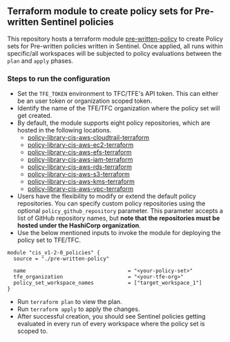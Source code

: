 ## Terraform module to create policy sets for Pre-written Sentinel policies

This repository hosts a terraform module [pre-written-policy](./pre-written-policy/) to create Policy sets for Pre-written policies written in Sentinel. Once applied, all runs within specific/all workspaces will be subjected to policy evaluations between the `plan` and `apply` phases.

### Steps to run the configuration

- Set the `TFE_TOKEN` environment to TFC/TFE's API token. This can either be an user token or organization scoped token.
- Identify the name of the TFE/TFC organization where the policy set will get created.
- By default, the module supports eight policy repositories, which are hosted in the following locations.
    - [policy-library-cis-aws-cloudtrail-terraform](https://github.com/hashicorp/policy-library-cis-aws-cloudtrail-terraform)
    - [policy-library-cis-aws-ec2-terraform](https://github.com/hashicorp/policy-library-cis-aws-ec2-terraform)
    - [policy-library-cis-aws-efs-terraform](https://github.com/hashicorp/policy-library-cis-aws-efs-terraform)
    - [policy-library-cis-aws-iam-terraform](https://github.com/hashicorp/policy-library-cis-aws-iam-terraform)
    - [policy-library-cis-aws-rds-terraform](https://github.com/hashicorp/policy-library-cis-aws-rds-terraform)
    - [policy-library-cis-aws-s3-terraform](https://github.com/hashicorp/policy-library-cis-aws-s3-terraform)
    - [policy-library-cis-aws-kms-terraform](https://github.com/hashicorp/policy-library-cis-aws-kms-terraform)
    - [policy-library-cis-aws-vpc-terraform](https://github.com/hashicorp/policy-library-cis-aws-vpc-terraform)
- Users have the flexibility to modify or extend the default policy repositories. You can specify custom policy repositories using the optional `policy_github_repository` parameter. This parameter accepts a list of GitHub repository names, but **note that the repositories must be hosted under the HashiCorp organization**.
- Use the below mentioned inputs to invoke the module for deploying the policy set to TFE/TFC.
```hcl
module "cis_v1-2-0_policies" {
  source = "./pre-written-policy"

  name                                 = "<your-policy-set>"
  tfe_organization                     = "<your-tfe-org>"
  policy_set_workspace_names           = ["target_workspace_1"]
}
```
- Run `terraform plan` to view the plan.
- Run `terraform apply` to apply the changes.
- After successful creation, you should see Sentinel policies getting evaluated in every run of every workspace where the policy set is scoped to.
